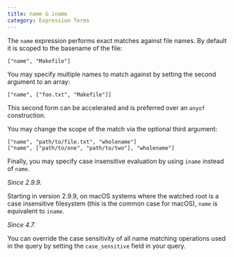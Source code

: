 ```yaml
---
title: name & iname
category: Expression Terms
---
```


The `name` expression performs exact matches against file names. By default it
is scoped to the basename of the file:

    ["name", "Makefile"]

You may specify multiple names to match against by setting the second argument
to an array:

    ["name", ["foo.txt", "Makefile"]]

This second form can be accelerated and is preferred over an `anyof`
construction.

You may change the scope of the match via the optional third argument:

    ["name", "path/to/file.txt", "wholename"]
    ["name", ["path/to/one", "path/to/two"], "wholename"]

Finally, you may specify case insensitive evaluation by using `iname` instead of
`name`.

_Since 2.9.9._

Starting in version 2.9.9, on macOS systems where the watched root is a case
insensitive filesystem (this is the common case for macOS), `name` is equivalent
to `iname`.

_Since 4.7._

You can override the case sensitivity of all name matching operations used in
the query by setting the `case_sensitive` field in your query.
